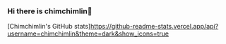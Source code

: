 ### Hi there is chimchimlin👋

[Chimchimlin's GitHub stats]https://github-readme-stats.vercel.app/api?username=chimchimlin&theme=dark&show_icons=true



<!--
Here are some ideas to get you started:
**chimchimlin/chimchimlin** is a ✨ _special_ ✨ repository because its `README.md` (this file) appears on your GitHub profile.



- 🔭 I’m currently working on ...
- 🌱 I’m currently learning ...
- 👯 I’m looking to collaborate on ...
- 🤔 I’m looking for help with ...
- 💬 Ask me about ...
- 📫 How to reach me: ...
- 😄 Pronouns: ...
- ⚡ Fun fact: ...
-->
